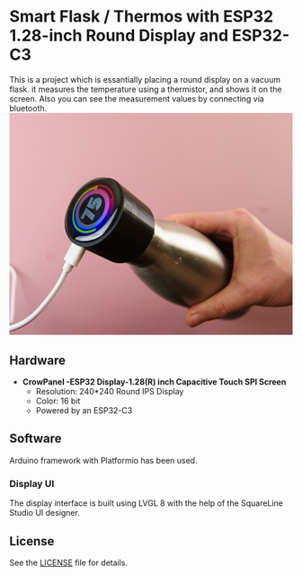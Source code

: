 # Smart Flask / Thermos with ESP32 1.28-inch Round Display and ESP32-C3
 


This is a project which is essantially placing a round display on a vacuum flask. it measures the temperature using a thermistor, and shows it on the screen. Also you can see the measurement values by connecting via bluetooth.
![Preview](preview.jpg?raw=true "preview")

## Hardware

- **CrowPanel -ESP32 Display-1.28(R) inch  Capacitive Touch SPI Screen**
  - Resolution: 240*240 Round IPS Display
  - Color: 16 bit
  - Powered by an ESP32-C3



## Software

Arduino framework with Platformio has been used.


### Display UI
The display interface is built using LVGL 8 with the help of the SquareLine Studio UI designer.




## License

 See the [LICENSE](LICENSE) file for details.


